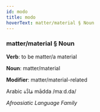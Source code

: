 ```yaml
---
id: modo
title: modo
hoverText: matter/material § Noun
---
```


### matter/material § Noun

**Verb**: to be matter/a material

**Noun**: matter/material

**Modifier**: matter/material-related

Arabic مَادَّة mādda /maːd.da/

*Afroasiatic Language Family*